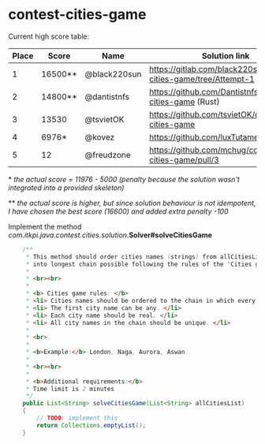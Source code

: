 # contest-cities-game

Current high score table:

Place | Score | Name | Solution link
--- | --- | --- | ---
1 | 16500** | @black220sun | https://gitlab.com/black220sun/contest-cities-game/tree/Attempt-1
2 | 14800** | @dantistnfs | https://github.com/Dantistnfs/contest-cities-game (Rust)
3 | 13530 | @tsvietOK | https://github.com/tsvietOK/contest-cities-game
4 | 6976* | @kovez | https://github.com/luxTutamen/cities
5 | 12 | @freudzone | https://github.com/mchug/contest-cities-game/pull/3 

\* _the actual score = 11976 - 5000 (penalty because the solution wasn't integrated into a provided skeleton)_

\*\* _the actual score is higher, but since solution behaviour is not idempotent, I have chosen the best score (16600) and added extra penalty -100_

Implement the method *com.itkpi.java.contest.cities.solution*.**Solver#solveCitiesGame**

```java
    /**
     * This method should order cities names (strings) from allCitiesList argument
     * into longest chain possible following the rules of the "Cities game".
     *
     * <br><br>
     *
     * <b> Cities game rules: </b>
     * <li> Cities names should be ordered to the chain in which every next city name starting with the last letter of the previous city name. </li>
     * <li> The first city name can be any. </li>
     * <li> Each city name should be real. </li>
     * <li> All city names in the chain should be unique. </li>
     *
     * <br>
     *
     * <b>Example:</b> London, Naga, Aurora, Aswan
     *
     * <br><br>
     *
     * <b>Additional requirements:</b>
     * Time limit is 2 minutes
     */
    public List<String> solveCitiesGame(List<String> allCitiesList)
    {
        // TODO: implement this
        return Collections.emptyList();
    }
```
